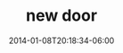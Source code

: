 ---
layout: post
title: new door
date: '2014-01-08T20:18:34-06:00'
tags: ['illustration', 'architectural']
tumblr_url: http://blog.zachtemkin.us/post/72716602567/new-door
categories: blog
img:
- "/assets/img/blog_images/new-door.png" 
---